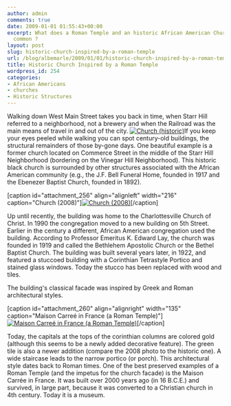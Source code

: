 ```yaml
---
author: admin
comments: true
date: 2009-01-01 01:55:43+00:00
excerpt: What does a Roman Temple and an historic African American Church have in
  common ?
layout: post
slug: historic-church-inspired-by-a-roman-temple
url: /blog/albemarle/2009/01/01/historic-church-inspired-by-a-roman-temple/
title: Historic Church Inspired by a Roman Temple
wordpress_id: 254
categories:
- African Americans
- churches
- Historic Structures
---
```


Walking down West Main Street takes you back in time, when Starr Hill referred to a neighborhood, not a brewery and when the Railroad was the main means of travel in and out of the city. [![Church (historic)](http://www.locohistory.org/blog/albemarle/wp-content/uploads/2008/12/bethel2.jpg)](http://www.locohistory.org/blog/albemarle/wp-content/uploads/2008/12/bethel2.jpg)If you keep your eyes peeled while walking you can spot century-old buildings, the structural remainders of those by-gone days. One beautiful example is a former church located on Commerce Street in the middle of the Starr Hill Neighborhood (bordering on the Vinegar Hill Neighborhood). This historic black church is surrounded by other structures associated with the African American community (e.g., the J.F. Bell Funeral Home, founded in 1917 and the Ebenezer Baptist Church, founded in 1892).

[caption id="attachment_256" align="alignleft" width="216" caption="Church (2008)"][![Church (2008)](http://www.locohistory.org/blog/albemarle/wp-content/uploads/2008/12/bethel1.jpg)](http://www.locohistory.org/blog/albemarle/wp-content/uploads/2008/12/bethel1.jpg)[/caption]

Up until recently, the building was home to the Charlottesville Church of Christ. In 1990 the congregation moved to a new building on 5th Street. Earlier in the century a different, African American congregation used the building. According to Professor Emeritus K. Edward Lay, the church was founded in 1919 and called the Bethlehem Apostolic Church or the Bethel Baptist Church. The building was built several years later, in 1922, and featured a stuccoed building with a Corinthian Tetrastyle Portico and stained glass windows. Today the stucco has been replaced with wood and tiles.

The building's classical facade was inspired by Greek and Roman architectural styles.

[caption id="attachment_260" align="alignright" width="135" caption="Maison Carreé in France (a Roman Temple)"][![Maison Carreé in France (a Roman Temple)](http://www.locohistory.org/blog/albemarle/wp-content/uploads/2008/12/bethel_maisoncarree1.jpg)](http://www.locohistory.org/blog/albemarle/wp-content/uploads/2008/12/bethel_maisoncarree1.jpg)[/caption]

Today, the capitals at the tops of the corinthian columns are colored gold (although this seems to be a newly added decorative feature). The green tile is also a newer addition (compare the 2008 photo to the historic one). A wide staircase leads to the narrow portico (or porch). This architectural style dates back to Roman times. One of the best preserved examples of a Roman Temple (and the impetus for the church facade) is the Maison Carrée in France. It was built over 2000 years ago (in 16 B.C.E.) and survived, in large part, because it was converted to a Christian church in 4th century. Today it is a museum.
